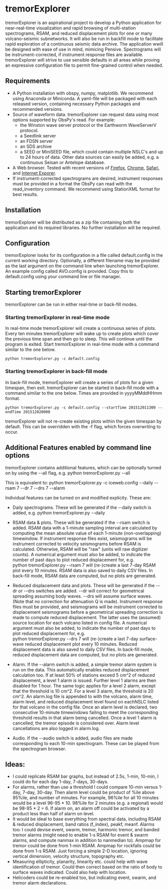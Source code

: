 # tremorExplorer

tremorExplorer is an aspirational project to develop a Python application for near-real-time visualization and rapid browsing of multi-station spectrograms, RSAM, and reduced displacement plots for one or many volcano-seismic subnetworks. It will also be run in backfill mode to facilitate rapid exploration of a continuous seismic data archive. The application wwill be designed with ease of use in mind, mimicing Pensive. Spectrograms will be instrument-corrected, if instrument response files are available. tremorExplorer will strive to use sensible defaults in all areas while proving an expressive configuration file to permit fine-grained control when needed. 

## Requirements
  * A Python installation with obspy, numpy, matplotlib. We recommend using Anaconda or Miniconda. A yaml-file will be packaged with each released version, containing necessary Python packages and recommended versions.
  * Source of waveform data. tremorExplorer can request data using most options supported by ObsPy's read. For example:
      * the Winston wave server protocol or the Earthworm WaveServerV protocol.
      * a Seedlink server
      * an FDSN server
      * an SDS archive 
      * a SEED or MiniSEED file, which could contain multiple NSLC's and up to 24 hours of data.
      Other data sources can easily be added, e.g. a continuous Seisan or Antelope database.
  * A Web browser. Tested with recent versions of [Firefox](https://www.mozilla.org/firefox/), [Chrome](https://www.google.com/chrome/index.html), [Safari](https://www.apple.com/safari/), and [Internet Exporer](https://windows.microsoft.com/ie).
  * If instrument-corrected spectrograms are desired, instrument responses must be provided in a format the ObsPy can read with the read_inventory command. We recommend using StationXML format for best results.
  
## Installation
tremorExplorer will be distributed as a zip file containing both the application and its required libraries. No further installation will be required.

## Configuration
tremorExplorer looks for its configuration in a file called default.config in the current working directory. Optionally, a different filename may be provided as the last argument on the command line when launching tremorExplorer. An example config called AVO.config is provided. Copy this to default.config using your command line or file manager. 

## Starting tremorExplorer
tremorExplorer can be run in either real-time or back-fill modes. 

### Starting tremorExplorer in real-time mode
In real-time mode tremorExplorer will create a continuous series of plots. Every ten minutes tremorExplorer will wake up to create plots which cover the previous time span and then go to sleep. This will continue until the program is exited. Start tremorExplorer in real-time mode with a command similar to the one below.

    python tremorExplorer.py -c default.config
    
### Starting tremorExplorer in back-fill mode
In back-fill mode, tremorExplorer will create a series of plots for a given timespan, then exit. tremorExplorer can be started in back-fill mode with a command similar to the one below. Times are provided in yyyyMMddHHmm format.

    python tremorExplorer.py -c default.config --startTime 201512011300 --endTime 201512020000

tremorExplorer will not re-create existing plots within the given timespan by default. This can be overridden with the -f flag, which forces overwriting to occur.

## Additional Features enabled by command line options
tremorExplorer contains additional features, which can be optionally turned on by using the --all flag, e.g.
    python tremorExplorer.py --all

This is equivalent to:
    python tremorExplorer.py -c iceweb.config --daily --rsam 7 --dr 7 --drs 7 --alarm 

Individual features can be turned on and modified explicity. These are:

* Daily spectrograms. These will be generated if the --daily switch is added, e.g.
    python tremorExplorer.py --daily

* RSAM data & plots. These will be generated if the --rsam switch is added. RSAM data with a 1-minute sampling interval are calculated by computing the mean absolute value of each 1-minute (non-overlapping) timewindow. If instrument response files exist, seismograms will be instrument corrected to velocity seismograms before RSAM is calculated. Otherwise, RSAM will be "raw" (units will raw digitizer counts). A numerical argument must also be added, to indicate the number of past days to plot reduced displacement for, e.g.  
    python tremorExplorer.py --rsam 7
 will (re-)create a last 7-day RSAM plot every 10 minutes. RSAM data is also saved to daily CSV files. In back-fill mode, RSAM data are computed, but no plots are generated.

* Reduced displacement data and plots. These will be generated if the --dr or --drs switches are added. --dr will correct for geometrical spreading assuming body waves. --drs will assume surface waves. (Note that no correction for attenuation Q is made). Instrument response files must be provided, and seismograms will be instrument corrected to displacement seismograms before a geometrical spreading correction is made to compute reduced displacement. The latter uses the (assumed) source location for each volcano listed in config file. A numerical argument must also be added, to indicate the number of past days to plot reduced displacement for, e.g.  
    python tremorExplorer.py --drs 7
 will (re-)create a last 7-day surface-wave reduced displacement plot every 10 minutes. Reduced displacement data is also saved to daily CSV files. In back-fill mode, reduced displacement data are computed, but no plots are generated.

* Alarm. If the --alarm switch is added, a simple tremor alarm system is run on the data. This automatically enables reduced displacement calculation too. If at least 50% of stations exceed 5 cm^2 of reduced displacement, a level 1 alarm is issued. Further level 1 alarms are then disabled for 1 hour. The same logic applies for a level 2 alarm, except that the threshold is 10 cm^2. For a level 3 alarm, the threshold is 20 cm^2. An alarm.log file is appended to with the volcano, alarm time, alarm level, and reduced displacement level found on eachNSLC listed for that volcano in the config file. Once an alarm level is declared, two consecutive 10-minute timewindows failing to meet the corresponding threshold results in that alarm being cancelled. Once a level 1 alarm is cancelled, the tremor episode is considered over. Alarm level cancellations are also logged in alarm.log.  

* Audio. If the --audio switch is added, audio files are made corresponding to each 10-min spectrogram. These can be played from the spectrogram browser.

## Ideas: 
* I could replicate RSAM bar graphs, but instead of 2.5s, 1-min, 10-min, I could do for each day 1-day, 7-days, 30-days. 
* For alarms, rather than use a threshold I could compare 10-min versus 1-day, 7-day, 30-day. Then alarm level could be product of %ile above 95%ile, and number of minutes. For example, 96%ile for all 10 minutes would be a level 96-95 * 10. 98%ile for 2 minutes (e.g. a regional) would be 98-95 * 2 = 6. If alarm on, an alarm off could be activated by a product less than half of alarm on level. 
* It would be ideal to base everything from spectral data, including RSAM & reduced displacement, band ratios (f_index), peakf, meanf. Alarms too: I could devise event, swarm, tremor, harmonic tremor, and banded tremor alarms (might need to enable 1-s RSAM for event & swarm alarms, and compute nanmax in addition to nanmedian to). Ampmap for tremor could be done from 1-min RSAM. Ampmap for rockfalls could be done from 1-s RSAM. Just forcing a simple 2-D location, ignoring vertical dimension, velocity structure, topography etc. 
* Measuring ellipticity, planarity, linearity etc. could help with wave identification of tremor. Could then correct based on the ratio of body to surface waves indicated. Could also help with location.
* Helicoders could be re-enabled too, but indicating event, swarm, and tremor alarm declarations. 
